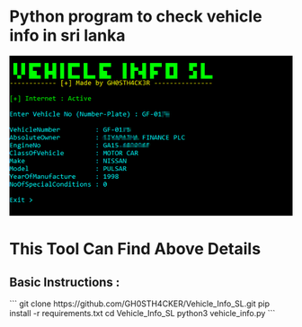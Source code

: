 # Python program to check vehicle info in sri lanka

![screenshot](https://github.com/GH0STH4CKER/Vehicle_Info_SL/blob/main/vehicle_info_ss.png?raw=true)

<h1> This Tool Can Find Above Details  </h2> 

<h2>Basic Instructions :</h2> 
```
git clone https://github.com/GH0STH4CKER/Vehicle_Info_SL.git
pip install -r requirements.txt
cd Vehicle_Info_SL
python3 vehicle_info.py
```
